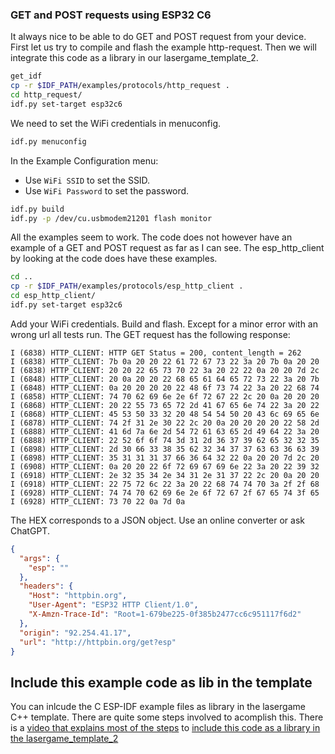 ### GET and POST requests using ESP32 C6

It always nice to be able to do GET and POST request from your device. First let us try to compile and flash the example http-request. Then we will integrate this code as a library in our lasergame_template_2.

```bash
get_idf 
cp -r $IDF_PATH/examples/protocols/http_request .
cd http_request/ 
idf.py set-target esp32c6
```

We need to set the WiFi credentials in menuconfig.

```bash
idf.py menuconfig
```

In the Example Configuration menu:

- Use `WiFi SSID` to set the SSID.
- Use `WiFi Password` to set the password.

```bash
idf.py build
idf.py -p /dev/cu.usbmodem21201 flash monitor
```

All the examples seem to work. The code does not however have an example of a GET and POST request as far as I can see. The esp_http_client by looking at the code does have these examples.

```bash
cd ..
cp -r $IDF_PATH/examples/protocols/esp_http_client .
cd esp_http_client/ 
idf.py set-target esp32c6
```

Add your WiFi credentials. Build and flash. Except for a minor error with an wrong url all tests run. The GET request has the following response:

```
I (6838) HTTP_CLIENT: HTTP GET Status = 200, content_length = 262
I (6838) HTTP_CLIENT: 7b 0a 20 20 22 61 72 67 73 22 3a 20 7b 0a 20 20
I (6838) HTTP_CLIENT: 20 20 22 65 73 70 22 3a 20 22 22 0a 20 20 7d 2c
I (6848) HTTP_CLIENT: 20 0a 20 20 22 68 65 61 64 65 72 73 22 3a 20 7b
I (6848) HTTP_CLIENT: 0a 20 20 20 20 22 48 6f 73 74 22 3a 20 22 68 74
I (6858) HTTP_CLIENT: 74 70 62 69 6e 2e 6f 72 67 22 2c 20 0a 20 20 20
I (6868) HTTP_CLIENT: 20 22 55 73 65 72 2d 41 67 65 6e 74 22 3a 20 22
I (6868) HTTP_CLIENT: 45 53 50 33 32 20 48 54 54 50 20 43 6c 69 65 6e
I (6878) HTTP_CLIENT: 74 2f 31 2e 30 22 2c 20 0a 20 20 20 20 22 58 2d
I (6888) HTTP_CLIENT: 41 6d 7a 6e 2d 54 72 61 63 65 2d 49 64 22 3a 20
I (6888) HTTP_CLIENT: 22 52 6f 6f 74 3d 31 2d 36 37 39 62 65 32 32 35
I (6898) HTTP_CLIENT: 2d 30 66 33 38 35 62 32 34 37 37 63 63 36 63 39
I (6898) HTTP_CLIENT: 35 31 31 31 37 66 36 64 32 22 0a 20 20 7d 2c 20
I (6908) HTTP_CLIENT: 0a 20 20 22 6f 72 69 67 69 6e 22 3a 20 22 39 32
I (6918) HTTP_CLIENT: 2e 32 35 34 2e 34 31 2e 31 37 22 2c 20 0a 20 20
I (6918) HTTP_CLIENT: 22 75 72 6c 22 3a 20 22 68 74 74 70 3a 2f 2f 68
I (6928) HTTP_CLIENT: 74 74 70 62 69 6e 2e 6f 72 67 2f 67 65 74 3f 65
I (6928) HTTP_CLIENT: 73 70 22 0a 7d 0a
```

The HEX corresponds to a JSON object. Use an online converter or ask ChatGPT.

```json
{
  "args": {
    "esp": ""
  },
  "headers": {
    "Host": "httpbin.org",
    "User-Agent": "ESP32 HTTP Client/1.0",
    "X-Amzn-Trace-Id": "Root=1-679be225-0f385b2477cc6c951117f6d2"
  },
  "origin": "92.254.41.17",
  "url": "http://httpbin.org/get?esp"
}
```

## Include this example code as lib in the template

You can inlcude the C ESP-IDF example files as library in the lasergame C++ template. There are quite some steps involved to acomplish this. There is a [video that explains most of the steps](https://www.youtube.com/watch?v=paXRrsztJp0) to [include this code as a library in the lasergame_template_2](./ESP-IDF_include_example_as_library.md)

